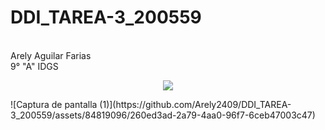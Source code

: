 # DDI_TAREA-3_200559
<br>
Arely Aguilar Farias
<br>
9° "A" IDGS

<p align="center">
  <img src= alt="Organigrama de equipo">
</p>
![Captura de pantalla (1)](https://github.com/Arely2409/DDI_TAREA-3_200559/assets/84819096/260ed3ad-2a79-4aa0-96f7-6ceb47003c47)
